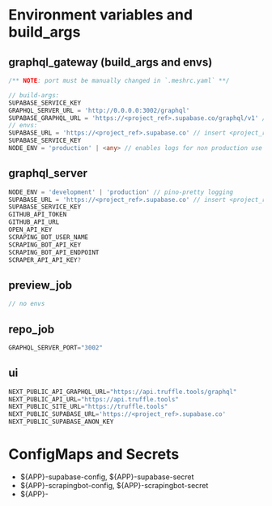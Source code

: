 # Environment variables and build_args

## graphql_gateway (build_args and envs)
```ts
/** NOTE: port must be manually changed in `.meshrc.yaml` **/

// build-args:
SUPABASE_SERVICE_KEY
GRAPHQL_SERVER_URL = 'http://0.0.0.0:3002/graphql'
SUPABASE_GRAPHQL_URL = 'https://<project_ref>.supabase.co/graphql/v1' // insert <project_ref>
// envs:
SUPABASE_URL = 'https://<project_ref>.supabase.co' // insert <project_ref>
SUPABASE_SERVICE_KEY
NODE_ENV = 'production' | <any> // enables logs for non production use
```

## graphql_server
```ts
NODE_ENV = 'development' | 'production' // pino-pretty logging
SUPABASE_URL = 'https://<project_ref>.supabase.co' // insert <project_ref>'
SUPABASE_SERVICE_KEY
GITHUB_API_TOKEN 
GITHUB_API_URL 
OPEN_API_KEY
SCRAPING_BOT_USER_NAME
SCRAPING_BOT_API_KEY
SCRAPING_BOT_API_ENDPOINT
SCRAPER_API_API_KEY?
```

## preview_job
```ts
// no envs
```

## repo_job
```ts
GRAPHQL_SERVER_PORT="3002"
```

## ui
```ts
NEXT_PUBLIC_API_GRAPHQL_URL="https://api.truffle.tools/graphql"
NEXT_PUBLIC_API_URL="https://api.truffle.tools"
NEXT_PUBLIC_SITE_URL="https://truffle.tools"
NEXT_PUBLIC_SUPABASE_URL='https://<project_ref>.supabase.co'
NEXT_PUBLIC_SUPABASE_ANON_KEY
```

# ConfigMaps and Secrets
- ${APP}-supabase-config, ${APP}-supabase-secret
- ${APP}-scrapingbot-config, ${APP}-scrapingbot-secret
- ${APP}-